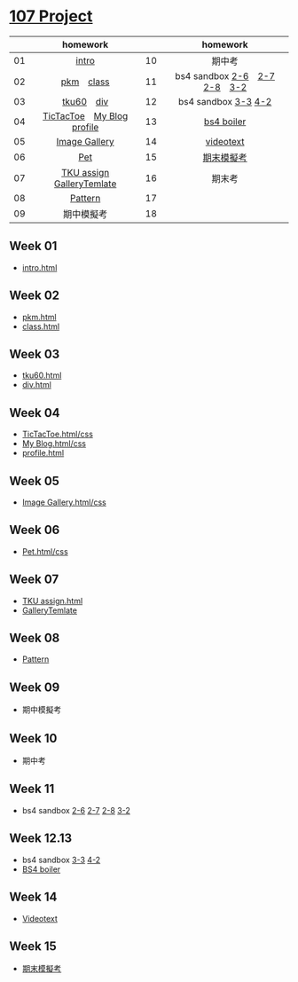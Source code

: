 # [107 Project](https://snow1413.github.io/207410381/107project/demo.html)
||homework||homework|
|:-:|:-:|:-:|:-:|
|01|[intro](https://snow1413.github.io/207410381/Week-01/intro.html)|10|期中考
|02|[pkm](https://snow1413.github.io/207410381/Week-02/pkm.html)　[class](https://snow1413.github.io/207410381/Week-02/class.html)|11|bs4 sandbox [2-6](https://snow1413.github.io/207410381/Week-11/boostrap_sandbox_starter/2_6_spacing.html)　[2-7](https://snow1413.github.io/207410381/Week-11/boostrap_sandbox_starter/2_7_sizing.html)　[2-8](https://snow1413.github.io/207410381/Week-11/boostrap_sandbox_starter/2_8_breakpoints.html)　[3-2](https://snow1413.github.io/207410381/Week-11/boostrap_sandbox_starter/3_2_buttons.html)
|03|[tku60](https://snow1413.github.io/207410381/Week-03/tku60.html)　[div](https://snow1413.github.io/207410381/Week-03/div.html)|12|bs4 sandbox [3-3](https://snow1413.github.io/207410381/Week-11/boostrap_sandbox_starter/3_3_navbar.html) [4-2](https://snow1413.github.io/207410381/Week-11/boostrap_sandbox_starter/4_2_grid_system.html)
|04|[TicTacToe](https://snow1413.github.io/207410381/Week-04/ttt.html)　[My Blog](https://snow1413.github.io/207410381/Week-04/blog.html)　[profile](https://snow1413.github.io/207410381/Week-04/profile.html)|13|[bs4 boiler](https://snow1413.github.io/207410381/Week-12.13/bs4boiler/index.html)
|05|[Image Gallery](https://snow1413.github.io/207410381/Week-05/imagegallery.html)|14|[videotext](https://snow1413.github.io/207410381/Week-14/videotext.html)
|06|[Pet](https://snow1413.github.io/207410381/Week-06/Pet/index.html)|15|[期末模擬考](https://snow1413.github.io/207410381/Week-15/final-prep_207410381/p4_207410381.html)
|07|[TKU assign](https://snow1413.github.io/207410381/Week-07/tkuassign.html)　[GalleryTemlate](https://snow1413.github.io/207410381/Week-07/ImageGallery_TA/galleryTemplate.html)|16|期末考
|08|[Pattern](https://snow1413.github.io/207410381/Week-08/index.html)|17|
|09|期中模擬考|18|

## Week 01
* [intro.html](https://snow1413.github.io/207410381/Week-01/intro.html)

## Week 02
* [pkm.html](https://snow1413.github.io/207410381/Week-02/pkm.html)
* [class.html](https://snow1413.github.io/207410381/Week-02/class.html)

## Week 03
* [tku60.html](https://snow1413.github.io/207410381/Week-03/tku60.html)
* [div.html](https://snow1413.github.io/207410381/Week-03/div.html)

## Week 04
* [TicTacToe.html/css](https://snow1413.github.io/207410381/Week-04/ttt.html)
* [My Blog.html/css](https://snow1413.github.io/207410381/Week-04/blog.html)
* [profile.html](https://snow1413.github.io/207410381/Week-04/profile.html)

## Week 05
* [Image Gallery.html/css](https://snow1413.github.io/207410381/Week-05/imagegallery.html)

## Week 06
* [Pet.html/css](https://snow1413.github.io/207410381/Week-06/Pet/index.html)

## Week 07
* [TKU assign.html](https://snow1413.github.io/207410381/Week-07/tkuassign.html)
* [GalleryTemlate](https://snow1413.github.io/207410381/Week-07/ImageGallery_TA/galleryTemplate.html)

## Week 08
* [Pattern](https://snow1413.github.io/207410381/Week-08/index.html)

## Week 09
* 期中模擬考

## Week 10
* 期中考

## Week 11
* bs4 sandbox [2-6](https://snow1413.github.io/207410381/Week-11/boostrap_sandbox_starter/2_6_spacing.html) [2-7](https://snow1413.github.io/207410381/Week-11/boostrap_sandbox_starter/2_7_sizing.html) [2-8](https://snow1413.github.io/207410381/Week-11/boostrap_sandbox_starter/2_8_breakpoints.html) [3-2](https://snow1413.github.io/207410381/Week-11/boostrap_sandbox_starter/3_3_navbar.html)

## Week 12.13
* bs4 sandbox [3-3](https://snow1413.github.io/207410381/Week-11/boostrap_sandbox_starter/3_3_navbar.html) [4-2](https://snow1413.github.io/207410381/Week-11/boostrap_sandbox_starter/4_2_grid_system.html) 
* [BS4 boiler](https://snow1413.github.io/207410381/Week-12/bs4boiler/index.html)

## Week 14
* [Videotext](https://snow1413.github.io/207410381/Week-14/videotext.html)

## Week 15
* [期末模擬考](https://snow1413.github.io/207410381/Week-15/final-prep_207410381/p4_207410381.html)
<!--stackedit_data:
eyJoaXN0b3J5IjpbLTMyMDM5MDU3NSwtMTcxMTYxOTA4NywxOT
EwMzMzMDExLDQ3MjUxNDc0OSwxNjc1ODU3NzIxLDIxOTQwNzYx
MSwxNjIzMjUyNTQ2LC0yMDI4NjQ1Njk2LDM2OTg3MTE4MiwtMT
I3NjU0OTU5NiwxOTA0NjY1Mjc1LDIwNDU2Nzk5MTMsMTkwNDY2
NTI3NV19
-->